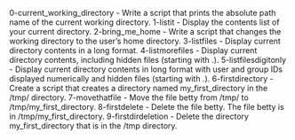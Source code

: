 0-current_working_directory - Write a script that prints the absolute path name of the current working directory.
1-listit - Display the contents list of your current directory.
2-bring_me_home - Write a script that changes the working directory to the user’s home directory.
3-listfiles - Display current directory contents in a long format.
4-listmorefiles - Display current directory contents, including hidden files (starting with .).
5-listfilesdigitonly - Display current directory contents in long format with user and group IDs displayed numerically and hidden files (starting with .).
6-firstdirectory - Create a script that creates a directory named my_first_directory in the /tmp/ directory.
7-movethatfile - Move the file betty from /tmp/ to /tmp/my_first_directory.
8-firstdelete - Delete the file betty. The file betty is in /tmp/my_first_directory.
9-firstdirdeletion - Delete the directory my_first_directory that is in the /tmp directory.
